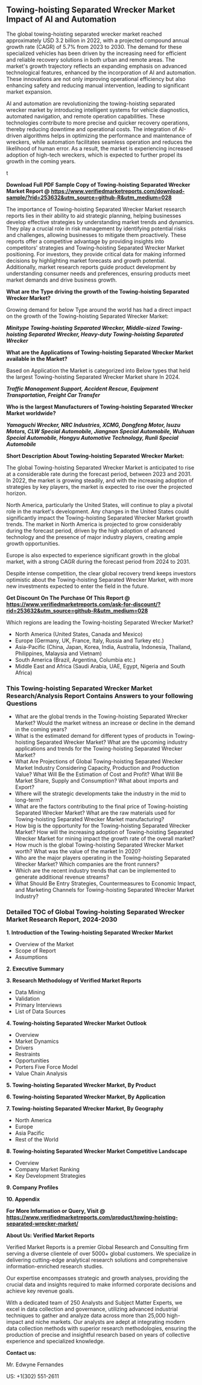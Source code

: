 <h2>Towing-hoisting Separated Wrecker Market Impact of AI and Automation</h2><p>The global towing-hoisting separated wrecker market reached approximately USD 3.2 billion in 2022, with a projected compound annual growth rate (CAGR) of 5.7% from 2023 to 2030. The demand for these specialized vehicles has been driven by the increasing need for efficient and reliable recovery solutions in both urban and remote areas. The market's growth trajectory reflects an expanding emphasis on advanced technological features, enhanced by the incorporation of AI and automation. These innovations are not only improving operational efficiency but also enhancing safety and reducing manual intervention, leading to significant market expansion.</p><p>AI and automation are revolutionizing the towing-hoisting separated wrecker market by introducing intelligent systems for vehicle diagnostics, automated navigation, and remote operation capabilities. These technologies contribute to more precise and quicker recovery operations, thereby reducing downtime and operational costs. The integration of AI-driven algorithms helps in optimizing the performance and maintenance of wreckers, while automation facilitates seamless operation and reduces the likelihood of human error. As a result, the market is experiencing increased adoption of high-tech wreckers, which is expected to further propel its growth in the coming years.</p>t</p><p id="" class=""><strong>Download Full PDF Sample Copy of Towing-hoisting Separated Wrecker Market Report @ <a href="https://www.verifiedmarketreports.com/download-sample/?rid=253632&utm_source=github-R&utm_medium=028" target="_blank">https://www.verifiedmarketreports.com/download-sample/?rid=253632&utm_source=github-R&utm_medium=028</a></strong></p><p>The importance of&nbsp;Towing-hoisting Separated Wrecker Market research reports lies in their ability to aid strategic planning, helping businesses develop effective strategies by understanding market trends and dynamics. They play a crucial role in risk management by identifying potential risks and challenges, allowing businesses to mitigate them proactively. These reports offer a competitive advantage by providing insights into competitors' strategies and Towing-hoisting Separated Wrecker Market positioning. For investors, they provide critical data for making informed decisions by highlighting market forecasts and growth potential. Additionally, market research reports guide product development by understanding consumer needs and preferences, ensuring products meet market demands and drive business growth.</p><p><strong>What are the&nbsp;Type driving the growth of the Towing-hoisting Separated Wrecker Market?</strong></p><p id="" class="">Growing demand for below Type around the world has had a direct impact on the growth of the Towing-hoisting Separated Wrecker Market:</p><em><strong>Minitype Towing-hoisting Separated Wrecker, Middle-sized Towing-hoisting Separated Wrecker, Heavy-duty Towing-hoisting Separated Wrecker</strong></em></p><strong>What are the&nbsp;Applications&nbsp;of Towing-hoisting Separated Wrecker Market available in the Market?</strong></p><p id="" class="">Based on Application the Market is categorized into Below types that held the largest Towing-hoisting Separated Wrecker Market share In 2024.</p><em><strong>Traffic Management Support, Accident Rescue, Equipment Transportation, Freight Car Transfer</strong></em></p><strong>Who is the largest Manufacturers of Towing-hoisting Separated Wrecker Market worldwide?</strong></p><p><em><strong>Yamaguchi Wrecker, NRC Industries, XCMG, Dongfeng Motor, Isuzu Motors, CLW Special Automobile, Jiangnan Special Automobile, Wuhuan Special Automobile, Hongyu Automotive Technology, Runli Special Automobile</strong></em></p><p id="" class=""><strong>Short Description About Towing-hoisting Separated Wrecker Market:</strong></p><p>The global Towing-hoisting Separated Wrecker Market is anticipated to rise at a considerable rate during the forecast period, between 2023 and 2031. In 2022, the market is growing steadily, and with the increasing adoption of strategies by key players, the market is expected to rise over the projected horizon.</p><p>North America, particularly the United States, will continue to play a pivotal role in the market's development. Any changes in the United States could significantly impact the Towing-hoisting Separated Wrecker Market growth trends. The market in North America is projected to grow considerably during the forecast period, driven by the high adoption of advanced technology and the presence of major industry players, creating ample growth opportunities.</p><p>Europe is also expected to experience significant growth in the global market, with a strong CAGR during the forecast period from 2024 to 2031.</p><p>Despite intense competition, the clear global recovery trend keeps investors optimistic about the Towing-hoisting Separated Wrecker Market, with more new investments expected to enter the field in the future.</p><p id="" class=""><strong>Get Discount On The Purchase Of This Report @ <a href="https://www.verifiedmarketreports.com/ask-for-discount/?rid=253632&utm_source=github-R&utm_medium=028" target="_blank">https://www.verifiedmarketreports.com/ask-for-discount/?rid=253632&utm_source=github-R&utm_medium=028</a></strong></p>Which regions are leading the Towing-hoisting Separated Wrecker Market?</p><ul><li>North America (United States, Canada and Mexico)</li><li>Europe (Germany, UK, France, Italy, Russia and Turkey etc.)</li><li>Asia-Pacific (China, Japan, Korea, India, Australia, Indonesia, Thailand, Philippines, Malaysia and Vietnam)</li><li>South America (Brazil, Argentina, Columbia etc.)</li><li>Middle East and Africa (Saudi Arabia, UAE, Egypt, Nigeria and South Africa)</li></ul><h3 id="" class="">This Towing-hoisting Separated Wrecker Market Research/Analysis Report Contains Answers to your following Questions</h3><ul><li>What are the global trends in the Towing-hoisting Separated Wrecker Market? Would the market witness an increase or decline in the demand in the coming years?</li><li>What is the estimated demand for different types of products in Towing-hoisting Separated Wrecker Market? What are the upcoming industry applications and trends for the Towing-hoisting Separated Wrecker Market?</li><li>What Are Projections of Global Towing-hoisting Separated Wrecker Market Industry Considering Capacity, Production and Production Value? What Will Be the Estimation of Cost and Profit? What Will Be Market Share, Supply and Consumption? What about imports and Export?</li><li>Where will the strategic developments take the industry in the mid to long-term?</li><li>What are the factors contributing to the final price of Towing-hoisting Separated Wrecker Market? What are the raw materials used for Towing-hoisting Separated Wrecker Market manufacturing?</li><li>How big is the opportunity for the Towing-hoisting Separated Wrecker Market? How will the increasing adoption of Towing-hoisting Separated Wrecker Market for mining impact the growth rate of the overall market?</li><li>How much is the global Towing-hoisting Separated Wrecker Market worth? What was the value of the market In 2020?</li><li>Who are the major players operating in the Towing-hoisting Separated Wrecker Market? Which companies are the front runners?</li><li>Which are the recent industry trends that can be implemented to generate additional revenue streams?</li><li>What Should Be Entry Strategies, Countermeasures to Economic Impact, and Marketing Channels for Towing-hoisting Separated Wrecker Market Industry?</li></ul><h3 id="" class="">Detailed TOC of Global Towing-hoisting Separated Wrecker Market Research Report, 2024-2030</h3><p id="" class=""><strong>1. Introduction of the Towing-hoisting Separated Wrecker Market</strong></p><ul><li>Overview of the Market</li><li>Scope of Report</li><li>Assumptions</li></ul><p id="" class=""><strong>2. Executive Summary</strong></p><p id="" class=""><strong>3. Research Methodology of Verified Market Reports</strong></p><ul><li>Data Mining</li><li>Validation</li><li>Primary Interviews</li><li>List of Data Sources</li></ul><p id="" class=""><strong>4. Towing-hoisting Separated Wrecker Market Outlook</strong></p><ul><li>Overview</li><li>Market Dynamics</li><li>Drivers</li><li>Restraints</li><li>Opportunities</li><li>Porters Five Force Model</li><li>Value Chain Analysis</li></ul><p id="" class=""><strong>5. Towing-hoisting Separated Wrecker Market, By Product</strong></p><p id="" class=""><strong>6. Towing-hoisting Separated Wrecker Market, By Application</strong></p><p id="" class=""><strong>7. Towing-hoisting Separated Wrecker Market, By Geography</strong></p><ul><li>North America</li><li>Europe</li><li>Asia Pacific</li><li>Rest of the World</li></ul><p id="" class=""><strong>8. Towing-hoisting Separated Wrecker Market Competitive Landscape</strong></p><ul><li>Overview</li><li>Company Market Ranking</li><li>Key Development Strategies</li></ul><p id="" class=""><strong>9. Company Profiles</strong></p><p id="" class=""><strong>10. Appendix</strong></p><p id="" class=""><strong>For More Information or Query, Visit @ <a href="https://www.verifiedmarketreports.com/product/towing-hoisting-separated-wrecker-market/" target="_blank">https://www.verifiedmarketreports.com/product/towing-hoisting-separated-wrecker-market/</a></strong></p><p id="" class=""><strong>About Us: Verified Market Reports</strong></p><p id="" class="">Verified Market Reports is a premier Global Research and Consulting firm serving a diverse clientele of over 5000+ global customers. We specialize in delivering cutting-edge analytical research solutions and comprehensive information-enriched research studies.</p><p id="" class="">Our expertise encompasses strategic and growth analyses, providing the crucial data and insights required to make informed corporate decisions and achieve key revenue goals.</p><p id="" class="">With a dedicated team of 250 Analysts and Subject Matter Experts, we excel in data collection and governance, utilizing advanced industrial techniques to gather and analyze data across more than 25,000 high-impact and niche markets. Our analysts are adept at integrating modern data collection methods with superior research methodologies, ensuring the production of precise and insightful research based on years of collective experience and specialized knowledge.</p><p id="" class=""><strong>Contact us:</strong></p><p id="" class="">Mr. Edwyne Fernandes</p><p id="" class="">US: +1(302) 551-2611</p>